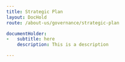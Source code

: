 ```yaml
---
title: Strategic Plan
layout: DocHold 
route: /about-us/governance/strategic-plan

documentHolder:
-   subtitle: here
    description: This is a description

---
```

